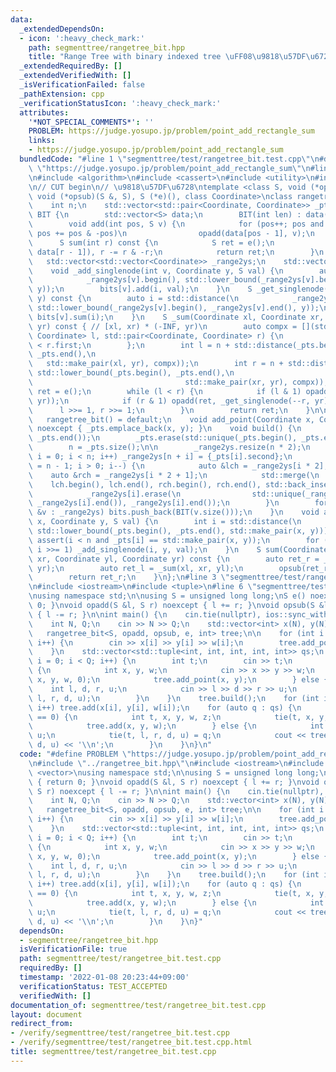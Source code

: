 ```yaml
---
data:
  _extendedDependsOn:
  - icon: ':heavy_check_mark:'
    path: segmenttree/rangetree_bit.hpp
    title: "Range Tree with binary indexed tree \uFF08\u9818\u57DF\u6728\uFF09"
  _extendedRequiredBy: []
  _extendedVerifiedWith: []
  _isVerificationFailed: false
  _pathExtension: cpp
  _verificationStatusIcon: ':heavy_check_mark:'
  attributes:
    '*NOT_SPECIAL_COMMENTS*': ''
    PROBLEM: https://judge.yosupo.jp/problem/point_add_rectangle_sum
    links:
    - https://judge.yosupo.jp/problem/point_add_rectangle_sum
  bundledCode: "#line 1 \"segmenttree/test/rangetree_bit.test.cpp\"\n#define PROBLEM\
    \ \"https://judge.yosupo.jp/problem/point_add_rectangle_sum\"\n#line 2 \"segmenttree/rangetree_bit.hpp\"\
    \n#include <algorithm>\n#include <cassert>\n#include <utility>\n#include <vector>\n\
    \n// CUT begin\n// \u9818\u57DF\u6728\ntemplate <class S, void (*opadd)(S &, S),\
    \ void (*opsub)(S &, S), S (*e)(), class Coordinate>\nclass rangetree_bit {\n\
    \    int n;\n    std::vector<std::pair<Coordinate, Coordinate>> _pts;\n    struct\
    \ BIT {\n        std::vector<S> data;\n        BIT(int len) : data(len, e()) {}\n\
    \        void add(int pos, S v) {\n            for (pos++; pos and pos <= int(data.size());\
    \ pos += pos & -pos)\n                opadd(data[pos - 1], v);\n        }\n  \
    \      S sum(int r) const {\n            S ret = e();\n            while (r) opadd(ret,\
    \ data[r - 1]), r -= r & -r;\n            return ret;\n        }\n    };\n\n \
    \   std::vector<std::vector<Coordinate>> _range2ys;\n    std::vector<BIT> bits;\n\
    \    void _add_singlenode(int v, Coordinate y, S val) {\n        auto i = std::distance(\n\
    \            _range2ys[v].begin(), std::lower_bound(_range2ys[v].begin(), _range2ys[v].end(),\
    \ y));\n        bits[v].add(i, val);\n    }\n    S _get_singlenode(int v, Coordinate\
    \ y) const {\n        auto i = std::distance(\n            _range2ys[v].begin(),\
    \ std::lower_bound(_range2ys[v].begin(), _range2ys[v].end(), y));\n        return\
    \ bits[v].sum(i);\n    }\n    S _sum(Coordinate xl, Coordinate xr, Coordinate\
    \ yr) const { // [xl, xr) * (-INF, yr)\n        auto compx = [](std::pair<Coordinate,\
    \ Coordinate> l, std::pair<Coordinate, Coordinate> r) {\n            return l.first\
    \ < r.first;\n        };\n        int l = n + std::distance(_pts.begin(), std::lower_bound(_pts.begin(),\
    \ _pts.end(),\n                                                              \
    \   std::make_pair(xl, yr), compx));\n        int r = n + std::distance(_pts.begin(),\
    \ std::lower_bound(_pts.begin(), _pts.end(),\n                               \
    \                                  std::make_pair(xr, yr), compx));\n        S\
    \ ret = e();\n        while (l < r) {\n            if (l & 1) opadd(ret, _get_singlenode(l++,\
    \ yr));\n            if (r & 1) opadd(ret, _get_singlenode(--r, yr));\n      \
    \      l >>= 1, r >>= 1;\n        }\n        return ret;\n    }\n\npublic:\n \
    \   rangetree_bit() = default;\n    void add_point(Coordinate x, Coordinate y)\
    \ noexcept { _pts.emplace_back(x, y); }\n    void build() {\n        std::sort(_pts.begin(),\
    \ _pts.end());\n        _pts.erase(std::unique(_pts.begin(), _pts.end()), _pts.end());\n\
    \        n = _pts.size();\n\n        _range2ys.resize(n * 2);\n        for (int\
    \ i = 0; i < n; i++) _range2ys[n + i] = {_pts[i].second};\n        for (int i\
    \ = n - 1; i > 0; i--) {\n            auto &lch = _range2ys[i * 2];\n        \
    \    auto &rch = _range2ys[i * 2 + 1];\n            std::merge(\n            \
    \    lch.begin(), lch.end(), rch.begin(), rch.end(), std::back_inserter(_range2ys[i]));\n\
    \            _range2ys[i].erase(\n                std::unique(_range2ys[i].begin(),\
    \ _range2ys[i].end()), _range2ys[i].end());\n        }\n        for (const auto\
    \ &v : _range2ys) bits.push_back(BIT(v.size()));\n    }\n    void add(Coordinate\
    \ x, Coordinate y, S val) {\n        int i = std::distance(\n            _pts.begin(),\
    \ std::lower_bound(_pts.begin(), _pts.end(), std::make_pair(x, y)));\n       \
    \ assert(i < n and _pts[i] == std::make_pair(x, y));\n        for (i += n; i;\
    \ i >>= 1) _add_singlenode(i, y, val);\n    }\n    S sum(Coordinate xl, Coordinate\
    \ xr, Coordinate yl, Coordinate yr) const {\n        auto ret_r = _sum(xl, xr,\
    \ yr);\n        auto ret_l = _sum(xl, xr, yl);\n        opsub(ret_r, ret_l);\n\
    \        return ret_r;\n    }\n};\n#line 3 \"segmenttree/test/rangetree_bit.test.cpp\"\
    \n#include <iostream>\n#include <tuple>\n#line 6 \"segmenttree/test/rangetree_bit.test.cpp\"\
    \nusing namespace std;\n\nusing S = unsigned long long;\nS e() noexcept { return\
    \ 0; }\nvoid opadd(S &l, S r) noexcept { l += r; }\nvoid opsub(S &l, S r) noexcept\
    \ { l -= r; }\n\nint main() {\n    cin.tie(nullptr), ios::sync_with_stdio(false);\n\
    \    int N, Q;\n    cin >> N >> Q;\n    std::vector<int> x(N), y(N), w(N);\n \
    \   rangetree_bit<S, opadd, opsub, e, int> tree;\n\n    for (int i = 0; i < N;\
    \ i++) {\n        cin >> x[i] >> y[i] >> w[i];\n        tree.add_point(x[i], y[i]);\n\
    \    }\n    std::vector<std::tuple<int, int, int, int, int>> qs;\n    for (int\
    \ i = 0; i < Q; i++) {\n        int t;\n        cin >> t;\n        if (t == 0)\
    \ {\n            int x, y, w;\n            cin >> x >> y >> w;\n            qs.emplace_back(t,\
    \ x, y, w, 0);\n            tree.add_point(x, y);\n        } else {\n        \
    \    int l, d, r, u;\n            cin >> l >> d >> r >> u;\n            qs.emplace_back(t,\
    \ l, r, d, u);\n        }\n    }\n    tree.build();\n    for (int i = 0; i < N;\
    \ i++) tree.add(x[i], y[i], w[i]);\n    for (auto q : qs) {\n        if (std::get<0>(q)\
    \ == 0) {\n            int t, x, y, w, z;\n            tie(t, x, y, w, z) = q;\n\
    \            tree.add(x, y, w);\n        } else {\n            int t, l, r, d,\
    \ u;\n            tie(t, l, r, d, u) = q;\n            cout << tree.sum(l, r,\
    \ d, u) << '\\n';\n        }\n    }\n}\n"
  code: "#define PROBLEM \"https://judge.yosupo.jp/problem/point_add_rectangle_sum\"\
    \n#include \"../rangetree_bit.hpp\"\n#include <iostream>\n#include <tuple>\n#include\
    \ <vector>\nusing namespace std;\n\nusing S = unsigned long long;\nS e() noexcept\
    \ { return 0; }\nvoid opadd(S &l, S r) noexcept { l += r; }\nvoid opsub(S &l,\
    \ S r) noexcept { l -= r; }\n\nint main() {\n    cin.tie(nullptr), ios::sync_with_stdio(false);\n\
    \    int N, Q;\n    cin >> N >> Q;\n    std::vector<int> x(N), y(N), w(N);\n \
    \   rangetree_bit<S, opadd, opsub, e, int> tree;\n\n    for (int i = 0; i < N;\
    \ i++) {\n        cin >> x[i] >> y[i] >> w[i];\n        tree.add_point(x[i], y[i]);\n\
    \    }\n    std::vector<std::tuple<int, int, int, int, int>> qs;\n    for (int\
    \ i = 0; i < Q; i++) {\n        int t;\n        cin >> t;\n        if (t == 0)\
    \ {\n            int x, y, w;\n            cin >> x >> y >> w;\n            qs.emplace_back(t,\
    \ x, y, w, 0);\n            tree.add_point(x, y);\n        } else {\n        \
    \    int l, d, r, u;\n            cin >> l >> d >> r >> u;\n            qs.emplace_back(t,\
    \ l, r, d, u);\n        }\n    }\n    tree.build();\n    for (int i = 0; i < N;\
    \ i++) tree.add(x[i], y[i], w[i]);\n    for (auto q : qs) {\n        if (std::get<0>(q)\
    \ == 0) {\n            int t, x, y, w, z;\n            tie(t, x, y, w, z) = q;\n\
    \            tree.add(x, y, w);\n        } else {\n            int t, l, r, d,\
    \ u;\n            tie(t, l, r, d, u) = q;\n            cout << tree.sum(l, r,\
    \ d, u) << '\\n';\n        }\n    }\n}"
  dependsOn:
  - segmenttree/rangetree_bit.hpp
  isVerificationFile: true
  path: segmenttree/test/rangetree_bit.test.cpp
  requiredBy: []
  timestamp: '2022-01-08 20:23:44+09:00'
  verificationStatus: TEST_ACCEPTED
  verifiedWith: []
documentation_of: segmenttree/test/rangetree_bit.test.cpp
layout: document
redirect_from:
- /verify/segmenttree/test/rangetree_bit.test.cpp
- /verify/segmenttree/test/rangetree_bit.test.cpp.html
title: segmenttree/test/rangetree_bit.test.cpp
---
```

